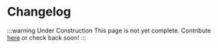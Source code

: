 # Changelog

:::warning Under Construction
This page is not yet complete. Contribute [here](https://github.com/creacher4/assetto-corsa-arc) or check back soon!
:::